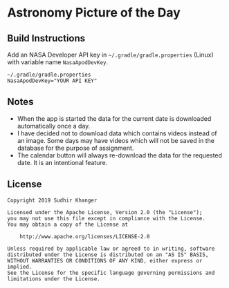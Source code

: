 # Astronomy Picture of the Day

## Build Instructions

Add an NASA Developer API key in `~/.gradle/gradle.properties` (Linux) with variable name `NasaApodDevKey`.

	~/.gradle/gradle.properties
	NasaApodDevKey="YOUR API KEY"
	
## Notes

 * When the app is started the data for the current date is downloaded automatically once a day.
 * I have decided not to download data which contains videos instead of an image. Some days may
   have videos which will not be saved in the database for the purpose of assignment.
 * The calendar button will always re-download the data for the requested date. It is an 
   intentional feature.
	
## License

    Copyright 2019 Sudhir Khanger

    Licensed under the Apache License, Version 2.0 (the "License");
    you may not use this file except in compliance with the License.
    You may obtain a copy of the License at

        http://www.apache.org/licenses/LICENSE-2.0

    Unless required by applicable law or agreed to in writing, software
    distributed under the License is distributed on an "AS IS" BASIS,
    WITHOUT WARRANTIES OR CONDITIONS OF ANY KIND, either express or implied.
    See the License for the specific language governing permissions and
    limitations under the License.
